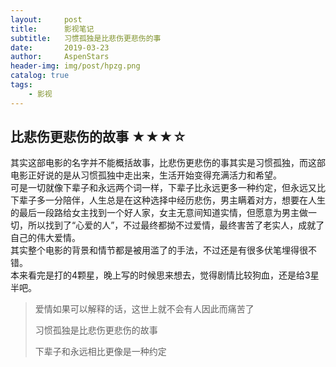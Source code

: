 ```yaml
---
layout:     post
title:      影视笔记
subtitle:   习惯孤独是比悲伤更悲伤的事
date:       2019-03-23
author:     AspenStars
header-img: img/post/hpzg.png
catalog: true
tags:
    - 影视
---
```


## 比悲伤更悲伤的故事 ★★★☆

其实这部电影的名字并不能概括故事，比悲伤更悲伤的事其实是习惯孤独，而这部电影正好说的是从习惯孤独中走出来，生活开始变得充满活力和希望。  
可是一切就像下辈子和永远两个词一样，下辈子比永远更多一种约定，但永远又比下辈子多一分陪伴，人生总是在这种选择中经历悲伤，男主瞒着对方，想要在人生的最后一段路给女主找到一个好人家，女主无意间知道实情，但愿意为男主做一切，所以找到了“心爱的人”，不过最终都拗不过爱情，最终害苦了老实人，成就了自己的伟大爱情。  
其实整个电影的背景和情节都是被用滥了的手法，不过还是有很多伏笔埋得很不错。  
本来看完是打的4颗星，晚上写的时候思来想去，觉得剧情比较狗血，还是给3星半吧。

> 爱情如果可以解释的话，这世上就不会有人因此而痛苦了
>
> 习惯孤独是比悲伤更悲伤的故事
>
> 下辈子和永远相比更像是一种约定
